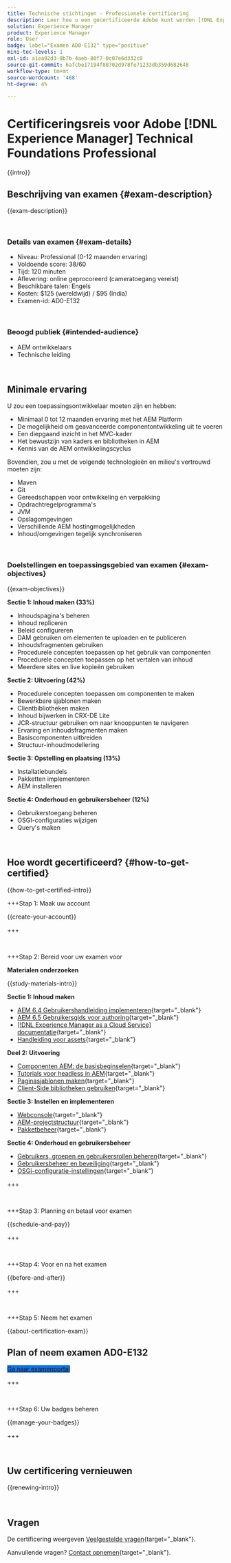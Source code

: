 ```yaml
---
title: Technische stichtingen - Professionele certificering
description: Leer hoe u een gecertificeerde Adobe kunt worden [!DNL Experience Manager] Professional.
solution: Experience Manager
product: Experience Manager
role: User
badge: label="Examen AD0-E132" type="positive"
mini-toc-levels: 1
exl-id: a1ea92d3-9b7b-4aeb-80f7-0c07e6d332c0
source-git-commit: 6afcbe17194f88702d978fe71233db359d682648
workflow-type: tm+mt
source-wordcount: '468'
ht-degree: 4%

---
```


# Certificeringsreis voor Adobe [!DNL Experience Manager] Technical Foundations Professional

{{intro}}

## Beschrijving van examen {#exam-description}

{{exam-description}}

<br>

### Details van examen {#exam-details}

* Niveau: Professional (0-12 maanden ervaring)
* Voldoende score: 38/60
* Tijd: 120 minuten
* Aflevering: online geprocoreerd (cameratoegang vereist)
* Beschikbare talen: Engels
* Kosten: $125 (wereldwijd) / $95 (India)
* Examen-id: AD0-E132

<br>

### Beoogd publiek {#intended-audience}

* AEM ontwikkelaars
* Technische leiding

<br>

## Minimale ervaring

U zou een toepassingsontwikkelaar moeten zijn en hebben:

* Minimaal 0 tot 12 maanden ervaring met het AEM Platform
* De mogelijkheid om geavanceerde componentontwikkeling uit te voeren
* Een diepgaand inzicht in het MVC-kader
* Het bewustzijn van kaders en bibliotheken in AEM
* Kennis van de AEM ontwikkelingscyclus

Bovendien, zou u met de volgende technologieën en milieu&#39;s vertrouwd moeten zijn:

* Maven
* Git
* Gereedschappen voor ontwikkeling en verpakking
* Opdrachtregelprogramma&#39;s
* JVM
* Opslagomgevingen
* Verschillende AEM hostingmogelijkheden
* Inhoud/omgevingen tegelijk synchroniseren

<br>

### Doelstellingen en toepassingsgebied van examen {#exam-objectives}

{{exam-objectives}}

**Sectie 1: Inhoud maken (33%)**

* Inhoudspagina&#39;s beheren
* Inhoud repliceren
* Beleid configureren
* DAM gebruiken om elementen te uploaden en te publiceren
* Inhoudsfragmenten gebruiken
* Procedurele concepten toepassen op het gebruik van componenten
* Procedurele concepten toepassen op het vertalen van inhoud
* Meerdere sites en live kopieën gebruiken

**Sectie 2: Uitvoering (42%)**

* Procedurele concepten toepassen om componenten te maken
* Bewerkbare sjablonen maken
* Clientbibliotheken maken
* Inhoud bijwerken in CRX-DE Lite
* JCR-structuur gebruiken om naar knooppunten te navigeren
* Ervaring en inhoudsfragmenten maken
* Basiscomponenten uitbreiden
* Structuur-inhoudmodellering

**Sectie 3: Opstelling en plaatsing (13%)**

* Installatiebundels
* Pakketten implementeren
* AEM installeren

**Sectie 4: Onderhoud en gebruikersbeheer (12%)**

* Gebruikerstoegang beheren
* OSGI-configuraties wijzigen
* Query&#39;s maken

<br>

## Hoe wordt gecertificeerd? {#how-to-get-certified}

{{how-to-get-certified-intro}}

+++Stap 1: Maak uw account

{{create-your-account}}

+++

<br>

+++Stap 2: Bereid voor uw examen voor

**Materialen onderzoeken**

{{study-materials-intro}}

**Sectie 1: Inhoud maken**


* [AEM 6.4 Gebruikershandleiding implementeren](https://experienceleague.adobe.com/docs/experience-manager-64/deploying/home.html){target="_blank"}
* [AEM 6.5 Gebruikersgids voor authoring](https://experienceleague.adobe.com/docs/experience-manager-65/authoring/home.html){target="_blank"}
* [[!DNL Experience Manager as a Cloud Service] documentatie](https://experienceleague.adobe.com/docs/experience-manager-cloud-service/content/home.html?lang=nl){target="_blank"}
* [Handleiding voor assets](https://experienceleague.adobe.com/docs/experience-manager-65/assets/home.html){target="_blank"}

**Deel 2: Uitvoering**

* [Componenten AEM: de basisbeginselen](https://experienceleague.adobe.com/docs/experience-manager-65/developing/components/components-basics.html){target="_blank"}
* [Tutorials voor headless in AEM](https://experienceleague.adobe.com/docs/experience-manager-learn/getting-started-with-aem-headless/overview.html){target="_blank"}
* [Paginasjablonen maken](https://experienceleague.adobe.com/docs/experience-manager-65/authoring/siteandpage/templates.html#creating-and-managing-templates){target="_blank"}
* [Client-Side bibliotheken gebruiken](https://experienceleague.adobe.com/docs/experience-manager-65/developing/introduction/clientlibs.html){target="_blank"}

**Sectie 3: Instellen en implementeren**

* [Webconsole](https://experienceleague.adobe.com/docs/experience-manager-65/deploying/configuring/web-console.html){target="_blank"}
* [AEM-projectstructuur](https://experienceleague.adobe.com/docs/experience-manager-cloud-service/content/implementing/developing/aem-project-content-package-structure.html#embedding-3rd-party-packages){target="_blank"}
* [Pakketbeheer](https://experienceleague.adobe.com/docs/experience-manager-65/administering/contentmanagement/package-manager.html#what-are-packages){target="_blank"}

**Sectie 4: Onderhoud en gebruikersbeheer**

* [Gebruikers, groepen en gebruikersrollen beheren](https://experienceleague.adobe.com/docs/experience-manager-brand-portal/using/admin-tools/brand-portal-adding-users.html#add-a-user){target="_blank"}
* [Gebruikersbeheer en beveiliging](https://experienceleague.adobe.com/docs/experience-manager-65/administering/security/security.html){target="_blank"}
* [OSGi-configuratie-instellingen](https://experienceleague.adobe.com/docs/experience-manager-65/deploying/configuring/osgi-configuration-settings.html){target="_blank"}

+++

<br>

+++Stap 3: Planning en betaal voor examen

{{schedule-and-pay}}

+++

<br>

+++Stap 4: Voor en na het examen

{{before-and-after}}

+++

<br>

+++Stap 5: Neem het examen

{{about-certification-exam}}

## Plan of neem examen AD0-E132

<a href="https://www.certmetrics.com/adobe/candidate/examity_sso.aspx?eid=AD0-E132" target="_blank" class="spectrum-Button spectrum-Button--fill spectrum-Button--accent spectrum-Button--sizeM is-margin-bottom-big-big at-element-click-tracking" style="background-color:#1473E6">

<span class="spectrum-Button-label has-no-wrap">
   Ga naar examenportal
</span>
</a>

+++

<br>

+++Stap 6: Uw badges beheren

{{manage-your-badges}}

+++

<br>

## Uw certificering vernieuwen

{{renewing-intro}}

<br>

## Vragen

De certificering weergeven [Veelgestelde vragen](https://experienceleague.adobe.com/docs/certification/certification/faq.html){target="_blank"}.

Aanvullende vragen? [Contact opnemen](mailto:certif@adobe.com){target="_blank"}.


